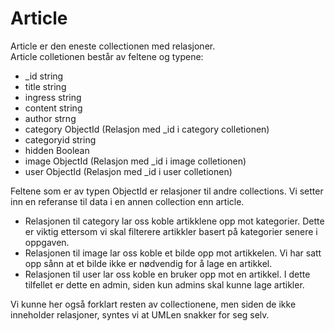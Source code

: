 # Article
Article er den eneste collectionen med relasjoner.  
Article colletionen består av feltene og typene:
* _id string
* title string
* ingress string
* content string
* author strng
* category ObjectId (Relasjon med _id i category colletionen)
* categoryid string
* hidden Boolean
* image ObjectId (Relasjon med _id i image colletionen)
* user ObjectId (Relasjon med _id i user colletionen)  

Feltene som er av typen ObjectId er relasjoner til andre collections. Vi setter inn en referanse til data i en annen collection enn article.  

* Relasjonen til category lar oss koble artikklene opp mot kategorier. Dette er viktig ettersom vi skal filterere artikkler basert på kategorier senere i oppgaven. 
* Relasjonen til image lar oss koble et bilde opp mot artikkelen. Vi har satt opp sånn at et bilde ikke er nødvendig for å lage en artikkel. 
* Relasjonen til user lar oss koble en bruker opp mot en artikkel. I dette tilfellet er dette en admin, siden kun admins skal kunne lage artikler. 

Vi kunne her også forklart resten av collectionene, men siden de ikke inneholder relasjoner, syntes vi at UMLen snakker for seg selv. 
